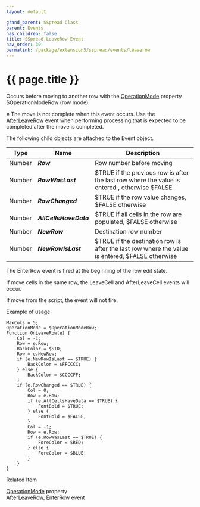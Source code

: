 ```yaml
---
layout: default

grand_parent: SSpread Class
parent: Events
has_children: false
title: SSpread.LeaveRow Event
nav_order: 30
permalink: /package/extension5/sspread/events/leaverow
---
```

# {{ page.title }}

Occurs before moving to another row with the <a href="/package/extension5/sspread/properties/operationmode">OperationMode</a> property $OperationModeRow (row mode).

※ The move is not complete when this event occurs. Use the <a href="/package/extension5/sspread/events/afterleaverow">AfterLeaveRow</a> event when performing processing that is expected to be completed after the move is completed.

The following child objects are attached to the Event object.

| Type   | Name                   | Description                                                                                     |
|--------|------------------------|-------------------------------------------------------------------------------------------------|
| Number |        **_Row_**       | Row number before moving                                                                        |
| Number |    **_RowWasLast_**    | $TRUE if the previous row is after the last row where the value is entered , otherwise $FALSE   |
| Number |    **_RowChanged_**    | $TRUE if the row value changes, $FALSE otherwise                                                |
| Number | **_AllCellsHaveData_** | $TRUE if all cells in the row are populated, $FALSE otherwise                                   |
| Number |      **_NewRow_**      | Destination row number                                                                          |
| Number |   **_NewRowIsLast_**   | $TRUE if the destination row is after the last row where the value is entered, $FALSE otherwise |


The EnterRow event is fired at the beginning of the row edit state.

If move cells in the same row, the LeaveCell and AfterLeaveCell events will occur.

If move from the script, the event will not fire.

Example of usage<br>
```
MaxCols = 5;
OperationMode = $OperationModeRow;
Function OnLeaveRow(e) {
    Col = -1;
    Row = e.Row;
    BackColor = $STD;
    Row = e.NewRow;
    if (e.NewRowIsLast == $TRUE) {
        BackColor = $FFCCCC;
    } else {
        BackColor = $CCCCFF;
    }
    if (e.RowChanged == $TRUE) {
        Col = 0;
        Row = e.Row;
        if (e.AllCellsHaveData == $TRUE) {
            FontBold = $TRUE;
        } else {
            FontBold = $FALSE;
        }
        Col = -1;
        Row = e.Row;
        if (e.RowWasLast == $TRUE) {
            ForeColor = $RED;
        } else {
            ForeColor = $BLUE;
        }
    }
}
```

Related Item<br>

<a href="/package/extension5/sspread/properties/operationmode">OperationMode</a> property<br>
<a href="/package/extension5/sspread/events/afterleaverow">AfterLeaveRow</a>, <a href="/package/extension5/sspread/enterrow">EnterRow</a> event 





